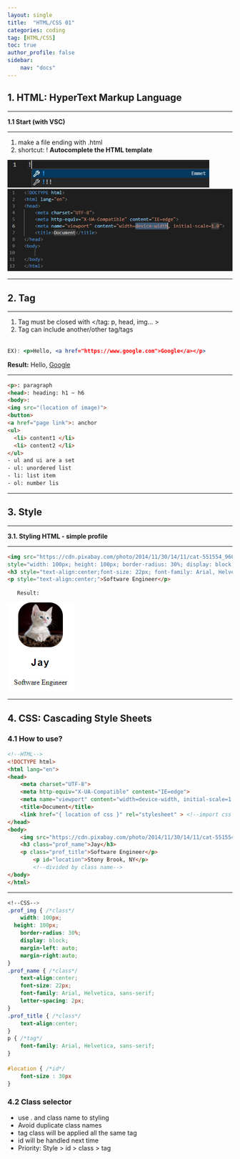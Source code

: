 ```yaml
---
layout: single
title:  "HTML/CSS 01"
categories: coding
tag: [HTML/CSS]
toc: true
author_profile: false
sidebar:
    nav: "docs"
---
```




## 1. HTML: HyperText Markup Language

---

**1.1 Start (with VSC)**

---

1. make a file ending with .html
2. shortcut: ! **Autocomplete the HTML template**

![](/images/html/html01/Untitled.png)
![](/images/html/html01/Untitled%201.png)



---

## 2. Tag

---

1. Tag must be closed with </tag: p, head, img... >
2. Tag can include another/other tag/tags

```jsx

EX): <p>Hello, <a href="https://www.google.com">Google</a></p>
```

**Result:** Hello, [Google](https://www.google.com/)

---

```html
<p>: paragraph
<head>: heading: h1 ~ h6
<body>: 
<img src="(location of image)">
<button>
<a href="page link">: anchor
<ul> 
  <li> content1 </li>
  <li> content2 </li>
</ul> 
- ul and ui are a set
- ul: unordered list
- li: list item
- ol: number lis
```

---

## 3. Style

---

**3.1. Styling HTML - simple profile**

---

```html
<img src="https://cdn.pixabay.com/photo/2014/11/30/14/11/cat-551554_960_720.jpghttps://cdn.pixabay.com/photo/2014/11/30/14/11/cat-551554_960_720.jpg"
style="width: 100px; height: 100px; border-radius: 30%; display: block; margin-left: auto; margin-right:auto;">
<h3 style="text-align:center;font-size: 22px; font-family: Arial, Helvetica, sans-serif;letter-spacing: 2px;">Jay</h3>
<p style="text-align:center;">Software Engineer</p>
```

       Result:

![](/images/html/html01/Untitled%202.png)

---

## 4. CSS: Cascading Style Sheets

### 4.1 How to use?

```html
<!--HTML-->
<!DOCTYPE html>
<html lang="en">
<head>
    <meta charset="UTF-8">
    <meta http-equiv="X-UA-Compatible" content="IE=edge">
    <meta name="viewport" content="width=device-width, initial-scale=1.0">
    <title>Document</title>
    <link href="{ location of css }" rel="stylesheet" > <!--import css file -->
</head>
<body>
    <img src="https://cdn.pixabay.com/photo/2014/11/30/14/11/cat-551554_960_720.jpghttps://cdn.pixabay.com/photo/2014/11/30/14/11/cat-551554_960_720.jpg" class="prof_img">
    <h3 class="prof_name">Jay</h3>
    <p class="prof_title">Software Engineer</p>
		<p id="location">Stony Brook, NY</p>
		<!--divided by class name-->
</body>
</html>
```

---

```css
<!--CSS-->
.prof_img { /*class*/
	width: 100px;
  height: 100px;
	border-radius: 30%;
	display: block; 
	margin-left: auto;
	margin-right:auto;
}
.prof_name { /*class*/
	text-align:center;
	font-size: 22px; 
	font-family: Arial, Helvetica, sans-serif;
	letter-spacing: 2px;
}
.prof_title { /*class*/
	text-align:center;
}
p { /*tag*/
	font-family: Arial, Helvetica, sans-serif;
}

#location { /*id*/
	font-size : 30px
}
```

### 4.2 Class selector

- use . and class name to styling
- Avoid duplicate class names
- tag class will be applied all the same tag
- id will be handled next time
- Priority: Style > id > class > tag